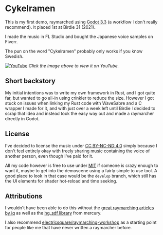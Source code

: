 # Cykelramen

This is my first demo, raymarched using [Godot 3.3](https://godotengine.org/)
(a workflow I don't really recommend). It placed 1st at Birdie 31 (2021).

I made the music in FL Studio and bought the Japanese voice samples on Fiverr.

The pun on the word "Cykelramen" probably only works if you know Swedish.

[![YouTube](http://i3.ytimg.com/vi/LPImI5Qw1WA/maxresdefault.jpg)](https://www.youtube.com/watch?v=LPImI5Qw1WA)
*Click the image above to view it on YouTube.*

## Short backstory

My initial intentions was to write my own framework in Rust, and I got
quite far, but wanted to go all-in using crinkler to reduce the size.
However I got stuck on issues when linking my Rust code with WaveSabre
and a C wrapper I made for it, and with just over a week left until Birdie
I decided to scrap that idea and instead took the easy way out and made a
raymarcher directly in Godot.

## License

I've decided to license the music under [CC BY-NC-ND 4.0](https://creativecommons.org/licenses/by-nc-nd/4.0/)
simply because I don't feel entirely okay with freely sharing music containing
the voice of another person, even though I've paid for it.

All my code however is free to use under [MIT](LICENSE.txt) if someone
is crazy enough to want it, maybe to get into the demoscene using a fairly
simple to use tool. A good place to look in that case would be the `develop`
branch, which still has the UI elements for shader hot-reload and time seeking.

## Attributions

I wouldn't have been able to do this without the
[great raymarching articles by iq](https://www.iquilezles.org/www/index.htm)
as well as the [hg_sdf library](http://mercury.sexy/hg_sdf/) from mercury.

I also recommend [electricsquare/raymarching-workshop](https://github.com/electricsquare/raymarching-workshop)
as a starting point for people like me that have never written a raymarcher
before.
